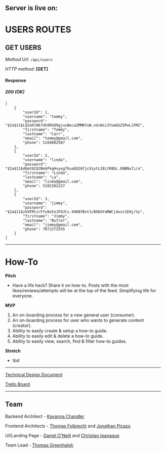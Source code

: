 ## Server is live on:

# USERS ROUTES

## **GET USERS**

_Method Url:_ `/api/users`

_HTTP method:_ **[GET]**

#### Response

##### 200 (OK)

```
[
    {
        "userId": 1,
        "username": "tommy",
        "password": "$2a$11$LQImXlHE7dt0RSD9gjuvBecaZMMKYuW.vGcWsi3YumGU25PwLiFM2",
        "firstname": "Tommy",
        "lastname": "Carr",
        "email": "tommy@gmail.com",
        "phone": 5104082587
    },
    {
        "userId": 2,
        "username": "linda",
        "password": "$2a$11$d6mtGCQJBekPkqHvyog7GuaE82AfjcXzytL3ELtR8Dc.ENBNu7i/a",
        "firstname": "Linda",
        "lastname": "La",
        "email": "linda@gmail.com",
        "phone": 5102382227
    },
    {
        "userId": 3,
        "username": "jimmy",
        "password": "$2a$11$zXVFMlzrFfu9aYoJFOJCs.94KBfBvt3/BODdYaMWCj4ozs1EHj/Vy",
        "firstname": "Jimmy",
        "lastname": "Butler",
        "email": "jimmy@gmail.com",
        "phone": 7072272555
    }
]
```

---


# How-To

**Pitch**

- Have a life hack? Share it on how-to. Posts with the most likes/reviews/attempts will be at the top of the feed. Simplifying life for everyone.

**MVP**

1. An on-boarding process for a new general user (consumer).
1. An on-boarding process for user who wants to generate content (creator).
1. Ability to easily create & setup a how-to guide.
1. Ability to easily edit & delete a how-to guide.
1. Ability to easily view, search, find & filter how-to guides.

**Stretch**

- tbd

---

[Technical Design Document](https://docs.google.com/document/d/1pqIehm7TRPA16RRoL4408-N7Ml7xRKgG7_9sYUxTSOo/)

[Trello Board](https://trello.com/b/jiWkPUrs/build-week)

---

## Team

Backend Architect - [Kayanna Chandler](https://github.com/yannafaith)

Frontend Architects - [Thomas Folbrecht](https://github.com/tfolbrecht) and [Jonathan Picazo](https://github.com/macjabeth)

UI/Landing Page - [Daniel O'Neill](https://github.com/danpatrickoneill) and [Christian Ipanaque](https://github.com/chrisipanaque)

Team Lead - [Thomas Greenhalgh](https://github.com/tgreenhalgh)
